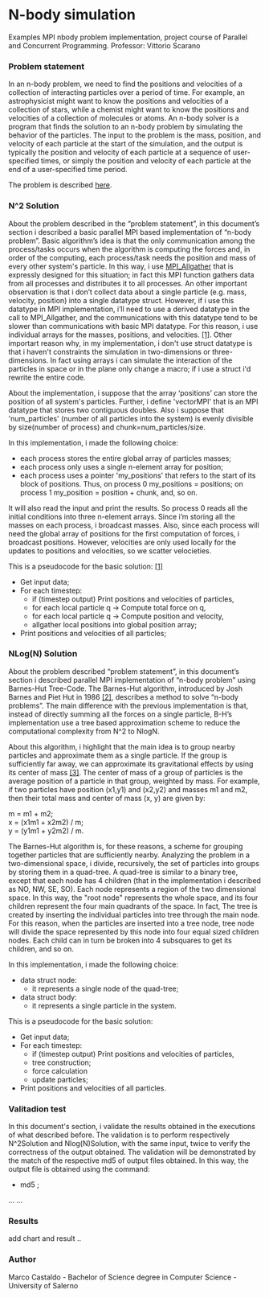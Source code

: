# N-body simulation 
Examples MPI nbody problem implementation, project course of Parallel and Concurrent Programming.
Professor: Vittorio Scarano

### Problem statement

In an n-body problem, we need to find the positions and velocities of a collection of interacting particles over a period of time. For example, an astrophysicist might want to know the positions and velocities of a collection of stars, while a chemist might want to know the positions and velocities of a collection of molecules or atoms.
An n-body solver is a program that finds the solution to an n-body problem by simulating the behavior of the particles. The input to the problem is the mass, position, and velocity of each particle at the start of the simulation, and the output is typically the position and velocity of each particle at a sequence of user-specified times, or simply the position and velocity of each particle at the end of a user-specified time period.

The problem is described [here](https://en.wikipedia.org/wiki/N-body_simulation).



### N^2 Solution

About the problem described in the “problem statement”, in this document’s section i described a basic parallel MPI based implementation of “n-body problem”.
Basic algorithm’s idea is that the only communication among the process/tasks occurs when the algorithm is computing the forces and, in order of the computing, each process/task needs the position and mass of every other system's particle. 
In this way, i use [MPI_Allgather](http://www.mpich.org/static/docs/v3.2/www3/MPI_Allgather.html) that is expressly designed for this situation; in fact this MPI function gathers data from all processes and distributes it to all processes.
An other important observation is that i don’t collect data about a single particle (e.g. mass, velocity, position) into a single datatype struct. However, if i use this datatype in MPI implementation, i’ll need to use a derived datatype in the call to MPI_Allgather, and the communications with this datatype tend to be slower than communications with basic MPI datatype. For this reason, i use individual arrays for the masses, positions, and velocities. [[1]](https://books.google.it/books?id=SEmfraJjvfwC&printsec=frontcover&hl=it&source=gbs_ge_summary_r&cad=0#v=onepage&q&f=false). Other importart reason why, in my implementation, i don't use struct datatype is that i haven't constraints the simulation in two-dimensions or three-dimensions. In fact using arrays i can simulate the interaction of the particles in space or in the plane only change a macro; if i use a struct i'd rewrite the entire code. 

About the implementation, i suppose that the array ‘positions’ can store the position of all system's particles. Further, i define 'vectorMPI' that is an MPI datatype that stores two contiguous doubles. Also i suppose that 'num_particles' (number of all particles into the system) is evenly divisible by size(number of process) and chunk=num_particles/size.

In this implementation, i made the following choice:
  - each process stores the entire global array of particles masses;
  - each process only uses a single n-element array for position;
  - each process uses a pointer 'my_positions' that refers to the start of its block of positions. Thus, on process 0   my_positions = positions; on process 1 my_position = position + chunk, and, so on.

It will also read the input and print the results.
So process 0 reads all the initial conditions into three n-element arrays. Since i’m storing all the masses on each process, i broadcast masses. Also, since each process will need the global array of positions for the first computation of forces, i broadcast positions. However, velocities are only used locally for the updates to positions and velocities, so we scatter velocieties.

This is a pseudocode for the basic solution:
[[1]](https://books.google.it/books?id=SEmfraJjvfwC&printsec=frontcover&hl=it&source=gbs_ge_summary_r&cad=0#v=onepage&q&f=false)
  - Get input data;
  - For each timestep:
    - if (timestep output) Print positions and velocities of particles,
    - for each local particle q -> Compute total force on q,
    - for each local particle q -> Compute position and velocity,
    - allgather local positions into global position array;
  - Print positions and velocities of all particles;  




### NLog(N) Solution 

About the problem described “problem statement”, in this document’s section i described  parallel MPI implementation of “n-body problem” using Barnes-Hut Tree-Code.
The Barnes-Hut algorithm, introduced by Josh Barnes and Piet Hut in 1986 [[2]](https://en.wikipedia.org/wiki/Barnes–Hut_simulation), describes a method to solve  “n-body problems”. The main difference with the previous implementation is that, instead of directly summing all the forces on a single particle, B-H’s implementation use a tree based approximation scheme to reduce the computational complexity from N^2 to NlogN.

About this algorithm, i highlight that the main idea is to group nearby particles and approximate them as a single particle. If the group is sufficiently far away, we can approximate its gravitational effects by using its center of mass [[3]](http://www.cs.princeton.edu/courses/archive/fall03/cs126/assignments/barnes-hut.html). The center of mass of a group of particles is the average position of a particle in that group, weighted by mass. For example, if two particles have position (x1,y1) and (x2,y2) and masses m1 and m2, then their total mass and center of mass (x, y) are given by: 

  m = m1 + m2;      
    x = (x1m1 + x2m2) / m;      
      y = (y1m1 + y2m2) / m.


The Barnes-Hut algorithm is, for these reasons, a scheme for grouping together particles that are sufficiently nearby. Analyzing the problem in a two-dimensional space, i divide, recursively, the set of particles into groups by storing them in a quad-tree. A quad-tree is similar to a binary tree, except that each node has 4 children (that in the implementation i described as NO, NW, SE, SO). Each node represents a region of the two dimensional space. 
In this way, the "root node" represents the whole space, and its four children represent the four main quadrants of the space. In fact, The tree is created by inserting the individual particles into tree through the main node. For this reason, when the particles are inserted into a tree node, tree node will divide the space represented by this node into four equal sized children nodes. Each child can in turn be broken into 4 subsquares to get its children, and so on. 

In this implementation, i made the following choice:
  - data struct node:
    - it represents a single node of the quad-tree;
  - data struct body:
    - it represents a single particle in the system.

This is a pseudocode for the basic solution: 
* Get input data;
* For each timestep:
    * if (timestep output) Print positions and velocities of particles,
    * tree construction;
    * force calculation
    * update particles;
* Print positions and velocities of all particles.

### Valitadion test

In this document's section, i validate the results obtained in the executions of what described before.
The validation is to perform respectively N^2Solution and Nlog(N)Solution, with the same input, twice to verify the correctness of the output obtained.
The validation will be demonstrated by the match of the respective md5 of output files obtained.
In this way, the output file is obtained using the command:
* md5 <fileName>;

...
...

### Results

add chart and result ..

### Author

Marco Castaldo - 	Bachelor of Science degree in Computer Science - University of Salerno

